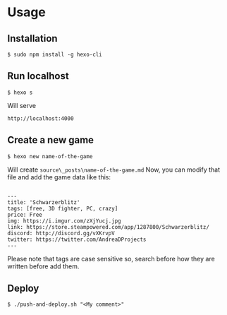 # Usage
## Installation
```
$ sudo npm install -g hexo-cli
```
## Run localhost
```
$ hexo s
```
Will serve
```
http://localhost:4000
```

## Create a new game
```
$ hexo new name-of-the-game
```
Will create `source\_posts\name-of-the-game.md`
Now, you can modify that file and add the game data like this:
```

---
title: 'Schwarzerblitz'	
tags: [free, 3D fighter, PC, crazy]
price: Free	
img: https://i.imgur.com/zXjYucj.jpg
link: https://store.steampowered.com/app/1287800/Schwarzerblitz/	
discord: http://discord.gg/vXKrvpV	
twitter: https://twitter.com/AndreaDProjects
---

```
Please note that tags are case sensitive so, search before how they are written before add them.

## Deploy
```
$ ./push-and-deploy.sh "<My comment>"
```

